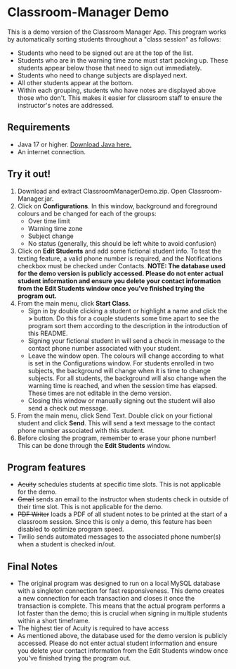 # Classroom-Manager Demo
This is a demo version of the Classroom Manager App.  This program works by automatically sorting students throughout a "class session" as follows:
- Students who need to be signed out are at the top of the list.
- Students who are in the warning time zone must start packing up.  These students appear below those that need to sign out immediately.
- Students who need to change subjects are displayed next.
- All other students appear at the bottom.
- Within each grouping, students who have notes are displayed above those who don't.  This makes it easier for classroom staff to ensure the instructor's notes are addressed. 

## Requirements
- Java 17 or higher.  [Download Java here.](https://www.oracle.com/ca-en/java/technologies/downloads/)
- An internet connection.

## Try it out!
1. Download and extract ClassroomManagerDemo.zip.  Open Classroom-Manager.jar.
2. Click on **Configurations**.  In this window, background and foreground colours and be changed for each of the groups:
    -  Over time limit
    -  Warning time zone
    -  Subject change
    -  No status (generally, this should be left white to avoid confusion)
3. Click on **Edit Students** and add some fictional student info.  To test the texting feature, a valid phone number is required, and the Notifications checkbox must be checked under Contacts.  **NOTE: The database used for the demo version is publicly accessed.  Please do not enter actual student information and ensure you delete your contact information from the Edit Students window once you've finished trying the program out.**
4. From the main menu, click **Start Class**.
    - Sign in by double clicking a student or highlight a name and click the **>** button.  Do this for a couple students some time apart to see the program sort them according to the description in the introduction of this README.
    - Signing your fictional student in will send a check in message to the contact phone number associated with your student.
    - Leave the window open.  The colours will change according to what is set in the Configurations window.  For students enrolled in two subjects, the background will change when it is time to change subjects.  For all students, the background will also change when the warning time is reached, and when the session time has elapsed.  These times are not editable in the demo version.
    - Closing this window or manually signing out the student will also send a check out message.
5.  From the main menu, click Send Text.  Double click on your fictional student and click **Send**.  This will send a text message to the contact phone number associated with this student.
6.  Before closing the program, remember to erase your phone number!  This can be done through the **Edit Students** window.

## Program features
- ~~Acuity~~ schedules students at specific time slots.  This is not applicable for the demo.
- ~~Gmail~~ sends an email to the instructor when students check in outside of their time slot.  This is not applicable for the demo.
- ~~PDF Writer~~ loads a PDF of all student notes to be printed at the start of a classroom session.  Since this is only a demo, this feature has been disabled to optimize program speed.
- Twilio sends automated messages to the associated phone number(s) when a student is checked in/out.

## Final Notes
- The original program was designed to run on a local MySQL database with a singleton connection for fast responsiveness.  This demo creates a new connection for each transaction and closes it once the transaction is complete.  This means that the actual program performs a lot faster than the demo; this is crucial when signing in multiple students within a short timeframe.
- The highest tier of Acuity is required to have access
- As mentioned above, the database used for the demo version is publicly accessed.  Please do not enter actual student information and ensure you delete your contact information from the Edit Students window once you've finished trying the program out.
